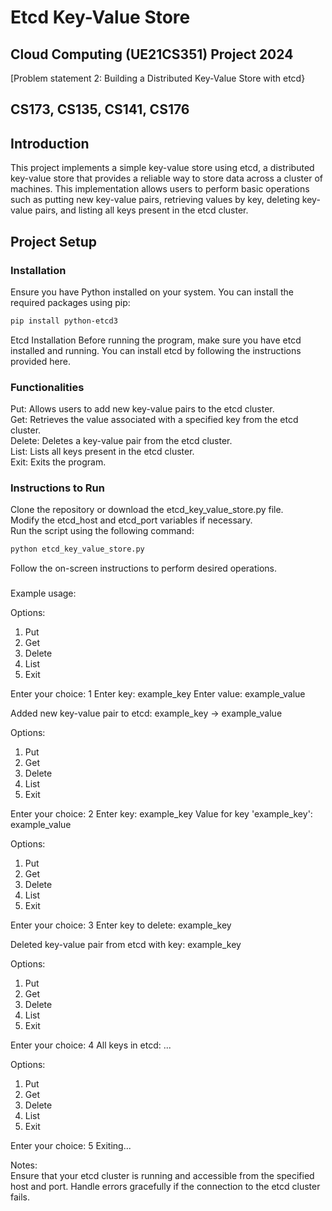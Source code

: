 # Etcd Key-Value Store

## Cloud Computing (UE21CS351) Project 2024 
[Problem statement 2: Building a Distributed Key-Value Store with etcd}
## CS173, CS135, CS141, CS176


## Introduction

This project implements a simple key-value store using etcd, a distributed key-value store that provides a reliable way to store data across a cluster of machines. This implementation allows users to perform basic operations such as putting new key-value pairs, retrieving values by key, deleting key-value pairs, and listing all keys present in the etcd cluster.

## Project Setup

### Installation

Ensure you have Python installed on your system. You can install the required packages using pip:

```bash
pip install python-etcd3
```

Etcd Installation
Before running the program, make sure you have etcd installed and running. You can install etcd by following the instructions provided here.


### Functionalities
Put: Allows users to add new key-value pairs to the etcd cluster.<br>
Get: Retrieves the value associated with a specified key from the etcd cluster.<br>
Delete: Deletes a key-value pair from the etcd cluster.<br>
List: Lists all keys present in the etcd cluster.<br>
Exit: Exits the program.

### Instructions to Run
Clone the repository or download the etcd_key_value_store.py file.<br>
Modify the etcd_host and etcd_port variables if necessary.<br>
Run the script using the following command:<br>
```bash
python etcd_key_value_store.py
```
Follow the on-screen instructions to perform desired operations.

###
Example usage:<br>

Options:
1. Put
2. Get
3. Delete
4. List
5. Exit

Enter your choice: 1
Enter key: example_key
Enter value: example_value

Added new key-value pair to etcd: example_key -> example_value

Options:
1. Put
2. Get
3. Delete
4. List
5. Exit

Enter your choice: 2
Enter key: example_key
Value for key 'example_key': example_value

Options:
1. Put
2. Get
3. Delete
4. List
5. Exit

Enter your choice: 3
Enter key to delete: example_key

Deleted key-value pair from etcd with key: example_key

Options:
1. Put
2. Get
3. Delete
4. List
5. Exit

Enter your choice: 4
All keys in etcd:
...

Options:
1. Put
2. Get
3. Delete
4. List
5. Exit

Enter your choice: 5
Exiting...

Notes:<br>
Ensure that your etcd cluster is running and accessible from the specified host and port.
Handle errors gracefully if the connection to the etcd cluster fails.



